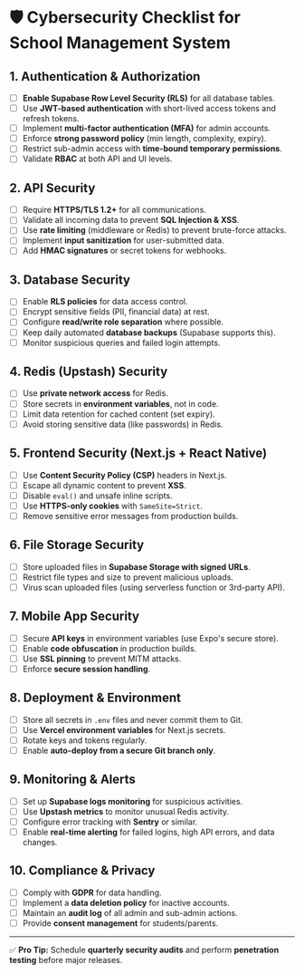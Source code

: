# 🛡 Cybersecurity Checklist for School Management System

## 1. Authentication & Authorization
- [ ] **Enable Supabase Row Level Security (RLS)** for all database tables.
- [ ] Use **JWT-based authentication** with short-lived access tokens and refresh tokens.
- [ ] Implement **multi-factor authentication (MFA)** for admin accounts.
- [ ] Enforce **strong password policy** (min length, complexity, expiry).
- [ ] Restrict sub-admin access with **time-bound temporary permissions**.
- [ ] Validate **RBAC** at both API and UI levels.

## 2. API Security
- [ ] Require **HTTPS/TLS 1.2+** for all communications.
- [ ] Validate all incoming data to prevent **SQL Injection & XSS**.
- [ ] Use **rate limiting** (middleware or Redis) to prevent brute-force attacks.
- [ ] Implement **input sanitization** for user-submitted data.
- [ ] Add **HMAC signatures** or secret tokens for webhooks.

## 3. Database Security
- [ ] Enable **RLS policies** for data access control.
- [ ] Encrypt sensitive fields (PII, financial data) at rest.
- [ ] Configure **read/write role separation** where possible.
- [ ] Keep daily automated **database backups** (Supabase supports this).
- [ ] Monitor suspicious queries and failed login attempts.

## 4. Redis (Upstash) Security
- [ ] Use **private network access** for Redis.
- [ ] Store secrets in **environment variables**, not in code.
- [ ] Limit data retention for cached content (set expiry).
- [ ] Avoid storing sensitive data (like passwords) in Redis.

## 5. Frontend Security (Next.js + React Native)
- [ ] Use **Content Security Policy (CSP)** headers in Next.js.
- [ ] Escape all dynamic content to prevent **XSS**.
- [ ] Disable `eval()` and unsafe inline scripts.
- [ ] Use **HTTPS-only cookies** with `SameSite=Strict`.
- [ ] Remove sensitive error messages from production builds.

## 6. File Storage Security
- [ ] Store uploaded files in **Supabase Storage with signed URLs**.
- [ ] Restrict file types and size to prevent malicious uploads.
- [ ] Virus scan uploaded files (using serverless function or 3rd-party API).

## 7. Mobile App Security
- [ ] Secure **API keys** in environment variables (use Expo's secure store).
- [ ] Enable **code obfuscation** in production builds.
- [ ] Use **SSL pinning** to prevent MITM attacks.
- [ ] Enforce **secure session handling**.

## 8. Deployment & Environment
- [ ] Store all secrets in `.env` files and never commit them to Git.
- [ ] Use **Vercel environment variables** for Next.js secrets.
- [ ] Rotate keys and tokens regularly.
- [ ] Enable **auto-deploy from a secure Git branch only**.

## 9. Monitoring & Alerts
- [ ] Set up **Supabase logs monitoring** for suspicious activities.
- [ ] Use **Upstash metrics** to monitor unusual Redis activity.
- [ ] Configure error tracking with **Sentry** or similar.
- [ ] Enable **real-time alerting** for failed logins, high API errors, and data changes.

## 10. Compliance & Privacy
- [ ] Comply with **GDPR** for data handling.
- [ ] Implement a **data deletion policy** for inactive accounts.
- [ ] Maintain an **audit log** of all admin and sub-admin actions.
- [ ] Provide **consent management** for students/parents.

---
✅ **Pro Tip:** Schedule **quarterly security audits** and perform **penetration testing** before major releases.
